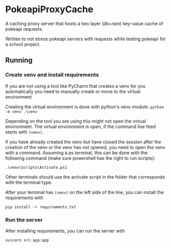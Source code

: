 # PokeapiProxyCache
A caching proxy server that hosts a two layer (db+ram) key-value cache of pokeapi requests.

Written to not stress pokeapi servers with requests while testing pokeapi for a school project.

## Running

### Create venv and install requirements

If you are not using a tool like PyCharm that creates a venv for you automatically
you need to manually create or move to the virtual environment

Creating the virtual environment is done with python's venv module:
`python -m venv .\venv`

Depending on the tool you are using this might not open the virtual environment.
The virtual environment is open, if the command line feed starts with `(venv)`.

If you have already created the venv but have closed the session after the 
creation of the venv or the venv has not opened, you need to open the venv with
a command. Assuming a ps terminal, this can be done with the following command (make 
sure powershell has the right to run scripts):

`.\venv\Scripts\Activate.ps1`

Other terminals should use the activate script in the folder that corresponds with the terminal type.

After your terminal has `(venv)` on the left side of the line, you can install the requirements with

`pip install -r requirements.txt`

### Run the server

After installing requirements, you can run the server with

`uvicorn src.app:app`
